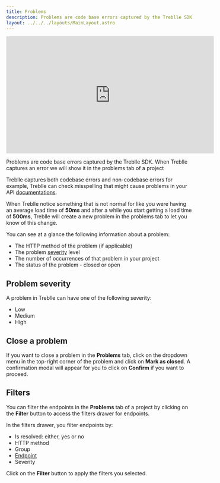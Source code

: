 ```yaml
---
title: Problems
description: Problems are code base errors captured by the Treblle SDK. When Treblle captures an error we will show it in the problems tab of a project
layout: ../../../layouts/MainLayout.astro
---
```


<iframe width="560" height="315" src="https://www.youtube.com/embed/tqjh7a_CsSI" title="YouTube video player" frameborder="0" allow="accelerometer; autoplay; clipboard-write; encrypted-media; gyroscope; picture-in-picture; web-share" allowfullscreen></iframe>

Problems are code base errors captured by the Treblle SDK. When Treblle captures an error we will show it in the problems tab of a project

Treblle captures both codebase errors and non-codebase errors for example, Treblle can check misspelling that might cause problems in your API [documentations](/en/dashboard/api-documentation).

When Treblle notice something that is not normal for like you were having an average load time of **50ms** and after a while you start getting a load time of **500ms**, Treblle will create a new problem in the problems tab to let you know of this change.

You can see at a glance the following information about a problem:

* The HTTP method of the problem (if applicable)
* The problem [severity](/en/dashboard/problems#problem-severity) level
* The number of occurrences of that problem in your project
* The status of the problem - closed or open

## Problem severity
A problem in Treblle can have one of the following severity:
* Low
* Medium
* High

## Close a problem
If you want to close a problem in the **Problems** tab, click on the dropdown menu in the top-right corner of the problem and click on **Mark as closed**.  A confirmation modal will appear for you to click on **Confirm** if you want to proceed.


## Filters
You can filter the endpoints in the **Problems** tab of a project by clicking on the **Filter** button to access the filters drawer for endpoints.

In the filters drawer, you filter endpoints by:

* Is resolved: either, yes or no
* HTTP method
* Group
* [Endpoint](/en/dashboard/endpoints)
* Severity

Click on the **Filter** button to apply the filters you selected.
